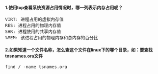 #### 1.使用top查看系统资源占用情况时，哪一列表示内存占用呢？
<pre>
VIRT: 进程占用的虚拟内存值
RES: 进程占用的物理内存值
SHR: 进程使用的共享内存值
%MEM: 该进程占用的物理内存和总内存的百分比
</pre>


#### 2.如果知道一个文件名称，怎么查这个文件在linux下的哪个目录，如：要查找tnsnames.ora文件
<pre>
find / -name tsnames.ora
</pre>
